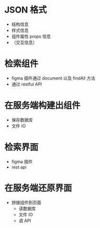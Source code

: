 # JSON 格式

- 结构信息
- 样式信息
- 组件属性 props 信息
- （交互信息）

# 检索组件

- figma 插件通过 document 以及 findAll 方法
- 通过 restful API

# 在服务端构建出组件

- 保存数据库
- 文件 IO

# 检索界面

- figma 插件
- rest api

# 在服务端还原界面

- 拼接组件到页面
  - 读数据库
  - 文件 IO
  - 调 API
